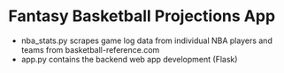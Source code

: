# Fantasy Basketball Projections App
- nba_stats.py scrapes game log data from individual NBA players and teams from basketball-reference.com
- app.py contains the backend web app development (Flask)
